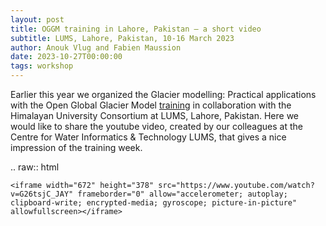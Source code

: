 ```yaml
---
layout: post
title: OGGM training in Lahore, Pakistan – a short video
subtitle: LUMS, Lahore, Pakistan, 10-16 March 2023
author: Anouk Vlug and Fabien Maussion
date: 2023-10-27T00:00:00
tags: workshop
---
```


Earlier this year we organized the Glacier modelling: Practical applications with the Open Global Glacier Model 
[training](https://oggm.org/2023/01/27/training-announcement/) in collaboration with the Himalayan University 
Consortium at LUMS, Lahore, Pakistan. Here we would like to share the youtube video, created by our 
colleagues at the Centre for Water Informatics & Technology LUMS, that gives a nice impression of the training week.

.. raw:: html

    <iframe width="672" height="378" src="https://www.youtube.com/watch?v=G26tsjC_JAY" frameborder="0" allow="accelerometer; autoplay; clipboard-write; encrypted-media; gyroscope; picture-in-picture" allowfullscreen></iframe>

